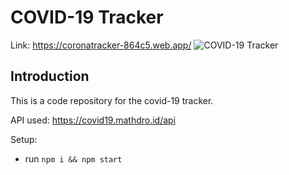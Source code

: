 # COVID-19 Tracker
Link: https://coronatracker-864c5.web.app/
![COVID-19 Tracker](https://i.ibb.co/X87BqVY/Screenshot-2020-04-13-at-10-14-58.png)


## Introduction
This is a code repository for the covid-19 tracker. 

API used: https://covid19.mathdro.id/api

Setup:
- run ```npm i && npm start```
